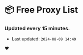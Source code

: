 # :package: Free Proxy List
### Updated every 15 minutes.

- Last updated: `2024-08-09 14:49`

:heart:
